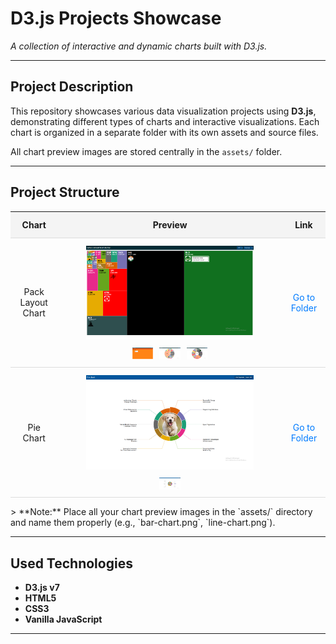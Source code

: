# D3.js Projects Showcase

*A collection of interactive and dynamic charts built with D3.js.*

---

## Project Description

This repository showcases various data visualization projects using **D3.js**, demonstrating different types of charts and interactive visualizations. Each chart is organized in a separate folder with its own assets and source files.

All chart preview images are stored centrally in the `assets/` folder.

---

## Project Structure

<table style="width: 100%; border-collapse: collapse;">
  <thead>
    <tr>
      <th style="padding: 12px; text-align: center; border-bottom: 1px solid #ddd; background-color: #f4f4f4;">Chart</th>
      <th style="padding: 12px; text-align: center; border-bottom: 1px solid #ddd; background-color: #f4f4f4;">Preview</th>
      <th style="padding: 12px; text-align: center; border-bottom: 1px solid #ddd; background-color: #f4f4f4;">Link</th>
    </tr>
  </thead>
  <tbody>
    <tr>
      <td style="padding: 12px; text-align: center; border-bottom: 1px solid #ddd;">Pack Layout Chart</td>
      <td style="padding: 12px; text-align: center; border-bottom: 1px solid #ddd;">
        <img src="./assets/pack_layout_001_1.png" alt="Pack Layout Chart" style="width:80%; margin-bottom:10px;"><br>
        <div style="display: flex; justify-content: center; gap: 10px;">
          <img src="./assets/pack_layout_001_2.png" alt="Pack Layout Chart" style="width:10%;">
          <img src="./assets/pack_layout_001_3.png" alt="Pack Layout Chart" style="width:10%;">
          <img src="./assets/pack_layout_001_4.png" alt="Pack Layout Chart" style="width:10%;">
        </div>
      </td>
      <td style="padding: 12px; text-align: center; border-bottom: 1px solid #ddd;"><a href="./charts/pack_layout_001/" style="text-decoration: none; color: #007bff;">Go to Folder</a></td>
    </tr>
    <tr>
      <td style="padding: 12px; text-align: center; border-bottom: 1px solid #ddd;">Pie Chart</td>
      <td style="padding: 12px; text-align: center; border-bottom: 1px solid #ddd;">
        <img src="./assets/pie_chart_002_1.png" alt="Pie Chart" style="width:80%; margin-bottom:10px;"><br>
        <div style="display: flex; justify-content: center; gap: 10px;">
          <img src="./assets/pie_chart_002_2.png" alt="Pie Chart" style="width:10%;">
        </div>
      </td>
      <td style="padding: 12px; text-align: center; border-bottom: 1px solid #ddd;"><a href="./charts/pie_chart_002/" style="text-decoration: none; color: #007bff;">Go to Folder</a></td>
    </tr>

  </tbody>
</table>
> **Note:** Place all your chart preview images in the `assets/` directory and name them properly (e.g., `bar-chart.png`, `line-chart.png`).

---

## Used Technologies

* **D3.js v7**
* **HTML5**
* **CSS3**
* **Vanilla JavaScript**

---
